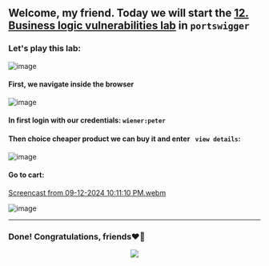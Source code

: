 ## Welcome, my friend. Today we will start the [12. Business logic vulnerabilities lab](https://portswigger.net/web-security/logic-flaws/examples/lab-logic-flaws-flawed-enforcement-of-business-rules) in ```portswigger```
### Let's play this lab:

![image](https://github.com/user-attachments/assets/48336e05-8802-4c8c-b918-3a7e01ec02f1)

#### First, we navigate inside the browser

![image](https://github.com/user-attachments/assets/332f385d-2f79-473d-a739-1af9059ea4a0)

#### In first login with our credentials: ```wiener:peter```

#### Then choice cheaper product we can buy it and enter ``` view details```:

![image](https://github.com/user-attachments/assets/115fd601-6d6d-4a5a-8818-4db010aa8ab9)

#### Go to cart:

[Screencast from 09-12-2024 10:11:10 PM.webm](https://github.com/user-attachments/assets/22da5486-443b-4178-b4d1-af9ad6effaab)

![image](https://github.com/user-attachments/assets/1e5b6453-2055-409f-89a4-ecae4aa471d3)


-------

### Done! Congratulations, friends❤️‍🔥


<p align="center">
<img src="https://github.com/user-attachments/assets/cecaeedb-11b2-4114-bc4f-241433ff1707" >
</p>
